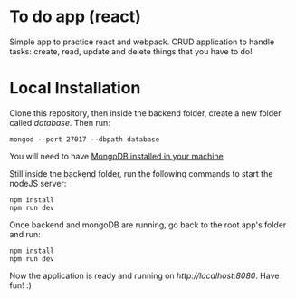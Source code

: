 # To do app (react)
Simple app to practice react and webpack. CRUD application to handle tasks: create, read, update and delete things that you have to do!

# Local Installation
Clone this repository, then inside the backend folder, create a new folder called *database*. Then run:

```
mongod --port 27017 --dbpath database
```


You will need to have [MongoDB installed in your machine](https://docs.mongodb.com/manual/installation/)


Still inside the backend folder, run the following commands to start the nodeJS server:

```
npm install
npm run dev
```


Once backend and mongoDB are running, go back to the root app's folder and run:

```
npm install
npm run dev
```

Now the application is ready and running on *http://localhost:8080*. Have fun! :)
